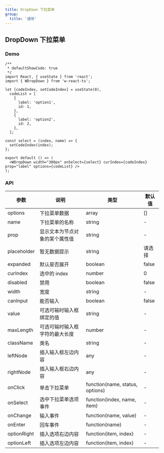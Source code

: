 ```yaml
---
title: DropDown 下拉菜单
group:
  title: '通用'
---
```


## DropDown 下拉菜单

### Demo

```tsx
/**
 * defaultShowCode: true
 */
import React, { useState } from 'react';
import { WDropDown } from 'w-react-ts';

let [codeIndex, setCodeIndex] = useState(0),
  codeList = [
    {
      label: 'option1',
      id: 1,
    },
    {
      label: 'option2',
      id: 2,
    },
  ];

const select = (index, name) => {
  setCodeIndex(index);
};

export default () => (
  <WDropDown width="300px" onSelect={select} curIndex={codeIndex} prop="label" options={codeList} />
);
```

### API

| 参数        | 说明                           | 类型                            | 默认值 |
| ----------- | ------------------------------ | ------------------------------- | ------ |
| options     | 下拉菜单数据                   | array                           | []     |
| name        | 下拉菜单的名称                 | string                          | -      |
| prop        | 显示文本为节点对象的某个属性值 | string                          | -      |
| placeholder | 暂无数据提示                   | string                          | 请选择 |
| expanded    | 默认是否展开                   | boolean                         | false  |
| curIndex    | 选中的 index                   | number                          | 0      |
| disabled    | 禁用                           | boolean                         | false  |
| width       | 宽度                           | string                          | -      |
| canInput    | 能否输入                       | boolean                         | false  |
| value       | 可选可输时输入框绑定的值       | string                          | -      |
| maxLength   | 可选可输时输入框字符的最大长度 | number                          | -      |
| className   | 类名                           | string                          | -      |
| leftNode    | 插入输入框左边内容             | any                             | -      |
| rightNode   | 插入输入框右边内容             | any                             | -      |
| onClick     | 单击下拉菜单                   | function(name, status, options) | -      |
| onSelect    | 选中下拉菜单选项事件           | function(index, name, item)     | -      |
| onChange    | 输入事件                       | function(name, value)           | -      |
| onEnter     | 回车事件                       | function(name)                  | -      |
| optionRight | 插入选项右边内容               | function(item, index)           | -      |
| optionLeft  | 插入选项左边内容               | function(item, index)           | -      |
